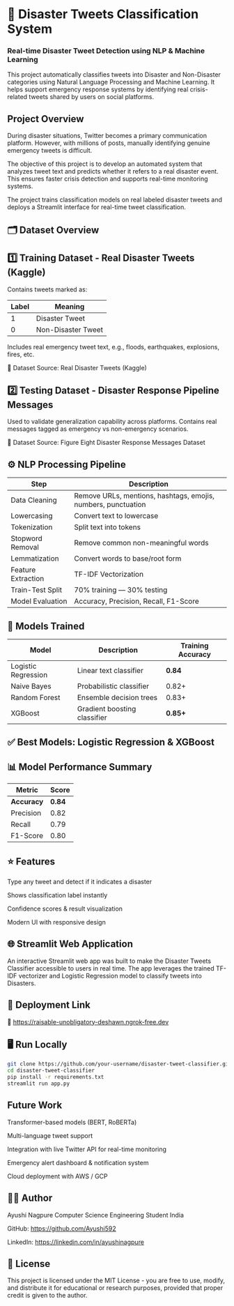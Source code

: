 # 🚨 Disaster Tweets Classification System 
### Real-time Disaster Tweet Detection using NLP & Machine Learning


This project automatically classifies tweets into Disaster and Non-Disaster categories using Natural Language Processing and Machine Learning. It helps support emergency response systems by identifying real crisis-related tweets shared by users on social platforms.

## Project Overview

During disaster situations, Twitter becomes a primary communication platform. However, with millions of posts, manually identifying genuine emergency tweets is difficult.

The objective of this project is to develop an automated system that analyzes tweet text and predicts whether it refers to a real disaster event. This ensures faster crisis detection and supports real-time monitoring systems.

The project trains classification models on real labeled disaster tweets and deploys a Streamlit interface for real-time tweet classification.

## 🗂️ Dataset Overview
## 1️⃣ Training Dataset - Real Disaster Tweets (Kaggle)

Contains tweets marked as:

| Label | Meaning |
|------|---------|
| 1 | Disaster Tweet |
| 0 | Non-Disaster Tweet |


Includes real emergency tweet text, e.g., floods, earthquakes, explosions, fires, etc.

 📁 Dataset Source: Real Disaster Tweets (Kaggle)

## 2️⃣ Testing Dataset - Disaster Response Pipeline Messages 

Used to validate generalization capability across platforms.
Contains real messages tagged as emergency vs non-emergency scenarios.

 📁 Dataset Source: Figure Eight Disaster Response Messages Dataset

## ⚙️ NLP Processing Pipeline
| Step | Description |
|------|------------|
| Data Cleaning | Remove URLs, mentions, hashtags, emojis, numbers, punctuation |
| Lowercasing | Convert text to lowercase |
| Tokenization | Split text into tokens |
| Stopword Removal | Remove common non-meaningful words |
| Lemmatization | Convert words to base/root form |
| Feature Extraction | TF-IDF Vectorization |
| Train-Test Split | 70% training — 30% testing |
| Model Evaluation | Accuracy, Precision, Recall, F1-Score |

## 🤖 Models Trained
| Model | Description | Training Accuracy |
|-------|------------|------------------|
| Logistic Regression | Linear text classifier | **0.84** |
| Naive Bayes | Probabilistic classifier | 0.82+ |
| Random Forest | Ensemble decision trees | 0.83+ |
| XGBoost | Gradient boosting classifier | **0.85+** |

## ✅ Best Models: Logistic Regression & XGBoost

## 📊 Model Performance Summary
| Metric | Score |
|-------|------|
| **Accuracy** | **0.84** |
| Precision | 0.82 |
| Recall | 0.79 |
| F1-Score | 0.80 |


## ⭐ Features

Type any tweet and detect if it indicates a disaster

Shows classification label instantly

Confidence scores & result visualization

Modern UI with responsive design

## 🌐 Streamlit Web Application
An interactive Streamlit web app was built to make the Disaster Tweets Classifier accessible to users in real time.
The app leverages the trained TF-IDF vectorizer and Logistic Regression model to classify tweets into Disasters.

## 🚀 Deployment Link

🔗 https://raisable-unobligatory-deshawn.ngrok-free.dev

## 🖥️ Run Locally
```bash
git clone https://github.com/your-username/disaster-tweet-classifier.git
cd disaster-tweet-classifier
pip install -r requirements.txt
streamlit run app.py
```

 ## Future Work

Transformer-based models (BERT, RoBERTa)

Multi-language tweet support

Integration with live Twitter API for real-time monitoring

Emergency alert dashboard & notification system

Cloud deployment with AWS / GCP

## 👩‍💻 Author

Ayushi Nagpure
Computer Science Engineering Student
India

GitHub: https://github.com/Ayushi592

LinkedIn: https://linkedin.com/in/ayushinagpure

## 📜 License

This project is licensed under the MIT License - you are free to use, modify, and distribute it for educational or research purposes, provided that proper credit is given to the author.
